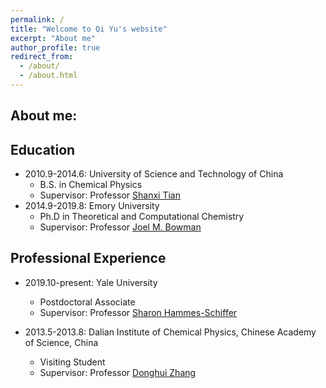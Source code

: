 ```yaml
---
permalink: /
title: "Welcome to Qi Yu's website"
excerpt: "About me"
author_profile: true
redirect_from: 
  - /about/
  - /about.html
---
```


About me:
------

Education
------
* 2010.9-2014.6: University of Science and Technology of China
  * B.S. in Chemical Physics
  * Supervisor: Professor [Shanxi Tian](http://staff.ustc.edu.cn/~sxtian/)
* 2014.9-2019.8: Emory University
  * Ph.D in Theoretical and Computational Chemistry
  * Supervisor: Professor [Joel M. Bowman](https://scholarblogs.emory.edu/bowman/)

Professional Experience
------
* 2019.10-present: Yale University
  * Postdoctoral Associate
  * Supervisor: Professor [Sharon Hammes-Schiffer](https://www.hammes-schiffer-group.org/)

* 2013.5-2013.8: Dalian Institute of Chemical Physics, Chinese Academy of Science, China
  * Visiting Student
  * Supervisor: Professor [Donghui Zhang](http://people.ucas.ac.cn/~zhangdh?language=en)

 
